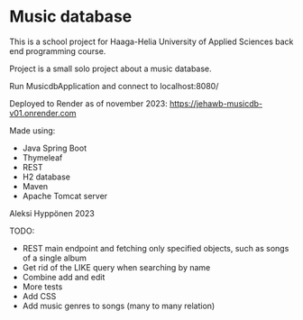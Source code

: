 # Music database

This is a school project for Haaga-Helia University of Applied Sciences back end programming course.

Project is a small solo project about a music database.

Run MusicdbApplication and connect to localhost:8080/

Deployed to Render as of november 2023: https://jehawb-musicdb-v01.onrender.com

Made using:
- Java Spring Boot
- Thymeleaf
- REST
- H2 database
- Maven
- Apache Tomcat server

Aleksi Hyppönen 2023


TODO:
- REST main endpoint and fetching only specified objects, such as songs of a single album
- Get rid of the LIKE query when searching by name
- Combine add and edit
- More tests
- Add CSS
- Add music genres to songs (many to many relation)
